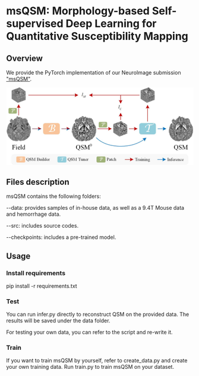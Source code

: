 # msQSM: Morphology-based Self-supervised Deep Learning for Quantitative Susceptibility Mapping


## Overview
We provide the PyTorch implementation of our NeuroImage submission ["msQSM"](https://doi.org/10.1016/j.neuroimage.2023.120181).

<img src="architecture.jpg" alt="msQSM architecture">


## Files description
msQSM contains the following folders:

--data: provides samples of in-house data, as well as a 9.4T Mouse data and hemorrhage data.

--src: includes source codes.

--checkpoints: includes a pre-trained model.

## Usage

### Install requirements

pip install -r requirements.txt

### Test

You can run infer.py directly to reconstruct QSM on the provided data. The results will be saved under the data folder.

For testing your own data, you can refer to the script and re-write it.

### Train

If you want to train msQSM by yourself, refer to create_data.py and create your own training data.
Run train.py to train msQSM on your dataset.

